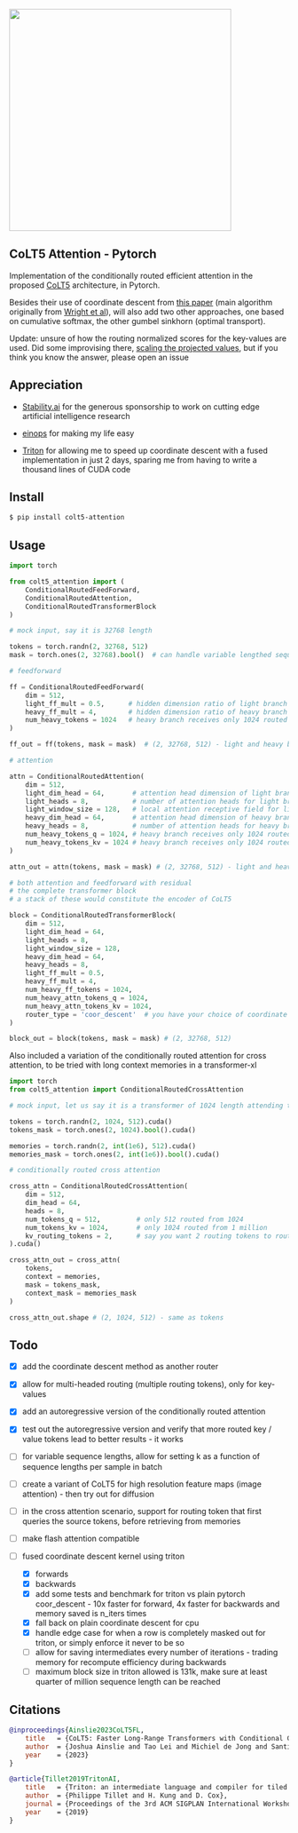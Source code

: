 <img src="./colt5.png" width="400px"></img>

## CoLT5 Attention - Pytorch

Implementation of the conditionally routed efficient attention in the proposed <a href="https://arxiv.org/abs/2303.09752">CoLT5</a> architecture, in Pytorch.

Besides their use of coordinate descent from <a href="https://arxiv.org/abs/2211.01267">this paper</a> (main algorithm originally from <a href="https://arxiv.org/abs/1502.04759">Wright et al</a>), will also add two other approaches, one based on cumulative softmax, the other gumbel sinkhorn (optimal transport).

Update: unsure of how the routing normalized scores for the key-values are used. Did some improvising there, <a href="https://github.com/lucidrains/CoLT5-attention/blob/main/colt5_attention/transformer_block.py#L86">scaling the projected values</a>, but if you think you know the answer, please open an issue

## Appreciation

- <a href="https://stability.ai/">Stability.ai</a> for the generous sponsorship to work on cutting edge artificial intelligence research

- <a href="https://github.com/arogozhnikov/einops">einops</a> for making my life easy

- <a href="https://github.com/openai/triton">Triton</a> for allowing me to speed up coordinate descent with a fused implementation in just 2 days, sparing me from having to write a thousand lines of CUDA code

## Install

```bash
$ pip install colt5-attention
```

## Usage

```python
import torch

from colt5_attention import (
    ConditionalRoutedFeedForward,
    ConditionalRoutedAttention,
    ConditionalRoutedTransformerBlock
)

# mock input, say it is 32768 length

tokens = torch.randn(2, 32768, 512)
mask = torch.ones(2, 32768).bool()  # can handle variable lengthed sequences

# feedforward

ff = ConditionalRoutedFeedForward(
    dim = 512,
    light_ff_mult = 0.5,      # hidden dimension ratio of light branch
    heavy_ff_mult = 4,        # hidden dimension ratio of heavy branch
    num_heavy_tokens = 1024   # heavy branch receives only 1024 routed tokens of 32768
)

ff_out = ff(tokens, mask = mask)  # (2, 32768, 512) - light and heavy branch summed

# attention

attn = ConditionalRoutedAttention(
    dim = 512,
    light_dim_head = 64,       # attention head dimension of light branch
    light_heads = 8,           # number of attention heads for light branch
    light_window_size = 128,   # local attention receptive field for light
    heavy_dim_head = 64,       # attention head dimension of heavy branch
    heavy_heads = 8,           # number of attention heads for heavy branch
    num_heavy_tokens_q = 1024, # heavy branch receives only 1024 routed tokens of 32768
    num_heavy_tokens_kv = 1024 # heavy branch receives only 1024 routed tokens of 32768
)

attn_out = attn(tokens, mask = mask) # (2, 32768, 512) - light and heavy branch summed

# both attention and feedforward with residual
# the complete transformer block
# a stack of these would constitute the encoder of CoLT5

block = ConditionalRoutedTransformerBlock(
    dim = 512,
    light_dim_head = 64,
    light_heads = 8,
    light_window_size = 128,
    heavy_dim_head = 64,
    heavy_heads = 8,
    light_ff_mult = 0.5,
    heavy_ff_mult = 4,
    num_heavy_ff_tokens = 1024,
    num_heavy_attn_tokens_q = 1024,
    num_heavy_attn_tokens_kv = 1024,
    router_type = 'coor_descent'  # you have your choice of coordinate descent, as in paper - or 'sinkhorn' or 'cum_softmax'
)

block_out = block(tokens, mask = mask) # (2, 32768, 512)
```

Also included a variation of the conditionally routed attention for cross attention, to be tried with long context memories in a transformer-xl

```python
import torch
from colt5_attention import ConditionalRoutedCrossAttention

# mock input, let us say it is a transformer of 1024 length attending to 1 million context past memories

tokens = torch.randn(2, 1024, 512).cuda()
tokens_mask = torch.ones(2, 1024).bool().cuda()

memories = torch.randn(2, int(1e6), 512).cuda()
memories_mask = torch.ones(2, int(1e6)).bool().cuda()

# conditionally routed cross attention

cross_attn = ConditionalRoutedCrossAttention(
    dim = 512,
    dim_head = 64,
    heads = 8,
    num_tokens_q = 512,         # only 512 routed from 1024
    num_tokens_kv = 1024,       # only 1024 routed from 1 million
    kv_routing_tokens = 2,      # say you want 2 routing tokens to route different sets of key / values to the queries. 4 attention heads will be allocated to each routed set in this example (8 / 2)
).cuda()

cross_attn_out = cross_attn(
    tokens,
    context = memories,
    mask = tokens_mask,
    context_mask = memories_mask
)

cross_attn_out.shape # (2, 1024, 512) - same as tokens
```

## Todo

- [x] add the coordinate descent method as another router
- [x] allow for multi-headed routing (multiple routing tokens), only for key-values
- [x] add an autoregressive version of the conditionally routed attention
- [x] test out the autoregressive version and verify that more routed key / value tokens lead to better results - it works

- [ ] for variable sequence lengths, allow for setting k as a function of sequence lengths per sample in batch
- [ ] create a variant of CoLT5 for high resolution feature maps (image attention) - then try out for diffusion
- [ ] in the cross attention scenario, support for routing token that first queries the source tokens, before retrieving from memories
- [ ] make flash attention compatible
- [ ] fused coordinate descent kernel using triton
    - [x] forwards        
    - [x] backwards
    - [x] add some tests and benchmark for triton vs plain pytorch coor_descent - 10x faster for forward, 4x faster for backwards and memory saved is n_iters times
    - [x] fall back on plain coordinate descent for cpu
    - [x] handle edge case for when a row is completely masked out for triton, or simply enforce it never to be so
    - [ ] allow for saving intermediates every number of iterations - trading memory for recompute efficiency during backwards
    - [ ] maximum block size in triton allowed is 131k, make sure at least quarter of million sequence length can be reached

## Citations

```bibtex
@inproceedings{Ainslie2023CoLT5FL,
    title   = {CoLT5: Faster Long-Range Transformers with Conditional Computation},
    author  = {Joshua Ainslie and Tao Lei and Michiel de Jong and Santiago Ontan'on and Siddhartha Brahma and Yury Zemlyanskiy and David Uthus and Mandy Guo and James Lee-Thorp and Yi Tay and Yun-Hsuan Sung and Sumit Sanghai},
    year    = {2023}
}
```

```bibtex
@article{Tillet2019TritonAI,
    title   = {Triton: an intermediate language and compiler for tiled neural network computations},
    author  = {Philippe Tillet and H. Kung and D. Cox},
    journal = {Proceedings of the 3rd ACM SIGPLAN International Workshop on Machine Learning and Programming Languages},
    year    = {2019}
}
```
